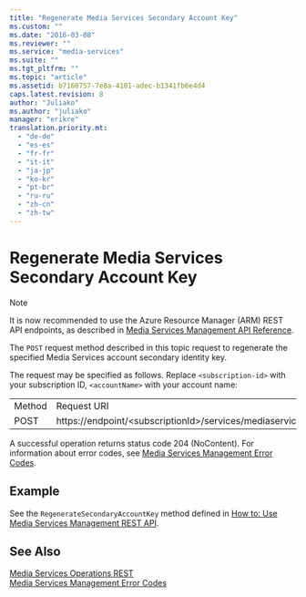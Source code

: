 ```yaml
---
title: "Regenerate Media Services Secondary Account Key"
ms.custom: ""
ms.date: "2016-03-08"
ms.reviewer: ""
ms.service: "media-services"
ms.suite: ""
ms.tgt_pltfrm: ""
ms.topic: "article"
ms.assetid: b7160757-7e8a-4101-adec-b1341fb6e4d4
caps.latest.revision: 8
author: "Juliako"
ms.author: "juliako"
manager: "erikre"
translation.priority.mt: 
  - "de-de"
  - "es-es"
  - "fr-fr"
  - "it-it"
  - "ja-jp"
  - "ko-kr"
  - "pt-br"
  - "ru-ru"
  - "zh-cn"
  - "zh-tw"
---
```

# Regenerate Media Services Secondary Account Key
> [!NOTE]
>  It is now recommended to use  the Azure Resource Manager (ARM) REST API endpoints, as described in [Media Services Management API Reference](../Topic/Media%20Services%20Management%20API%20Reference.md).  
  
 The `POST` request method described in this topic request to regenerate the specified Media Services account secondary identity key.  
  
 The request may be specified as follows. Replace `<subscription-id>` with your subscription ID, `<accountName>` with your account name:  
  
|||  
|-|-|  
|Method|Request URI|  
|POST|https://endpoint/\<subscriptionId>/services/mediaservices/Accounts/\<accountName>/AccountKeys/Secondary/Regenerate|  
  
 A successful operation returns status code 204 (NoContent). For information about error codes, see [Media Services Management Error Codes](../operations/media-services-management-error-codes.md).  
  
## Example  
 See the `RegenerateSecondaryAccountKey` method defined in [How to: Use Media Services Management REST API](../operations/how-to--use-media-services-management-rest-api.md).  
  
## See Also  
 [Media Services Operations REST](../operations/media-services-operations-rest.md)   
 [Media Services Management Error Codes](../operations/media-services-management-error-codes.md)